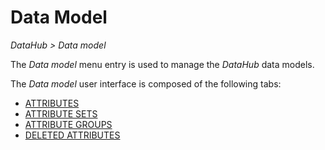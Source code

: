 # Data Model

*DataHub > Data model*

The *Data model* menu entry is used to manage the *DataHub* data models.

The *Data model* user interface is composed of the following tabs:

- [ATTRIBUTES](./01a_Attributes.md)
- [ATTRIBUTE SETS](./01b_AttributeSets.md)
- [ATTRIBUTE GROUPS](./01c_AttributeGroups.md)
- [DELETED ATTRIBUTES](./01d_DeletedAttributes.md)